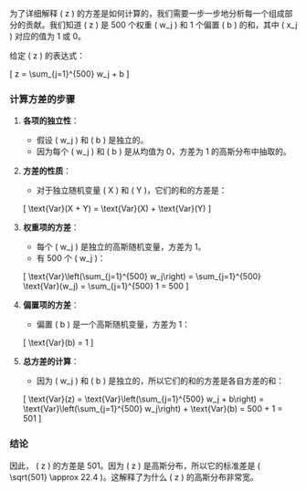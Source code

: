 为了详细解释 \( z \) 的方差是如何计算的，我们需要一步一步地分析每一个组成部分的贡献。我们知道 \( z \) 是 500 个权重 \( w_j \) 和 1 个偏置 \( b \) 的和，其中 \( x_j \) 对应的值为 1 或 0。

给定 \( z \) 的表达式：

\[ z = \sum_{j=1}^{500} w_j + b \]

### 计算方差的步骤

1. **各项的独立性**：
   - 假设 \( w_j \) 和 \( b \) 是独立的。
   - 因为每个 \( w_j \) 和 \( b \) 是从均值为 0，方差为 1 的高斯分布中抽取的。

2. **方差的性质**：
   - 对于独立随机变量 \( X \) 和 \( Y \)，它们的和的方差是：

   \[ \text{Var}(X + Y) = \text{Var}(X) + \text{Var}(Y) \]

3. **权重项的方差**：
   - 每个 \( w_j \) 是独立的高斯随机变量，方差为 1。
   - 有 500 个 \( w_j \)：

   \[ \text{Var}\left(\sum_{j=1}^{500} w_j\right) = \sum_{j=1}^{500} \text{Var}(w_j) = \sum_{j=1}^{500} 1 = 500 \]

4. **偏置项的方差**：
   - 偏置 \( b \) 是一个高斯随机变量，方差为 1：

   \[ \text{Var}(b) = 1 \]

5. **总方差的计算**：
   - 因为 \( w_j \) 和 \( b \) 是独立的，所以它们的和的方差是各自方差的和：

   \[ \text{Var}(z) = \text{Var}\left(\sum_{j=1}^{500} w_j + b\right) = \text{Var}\left(\sum_{j=1}^{500} w_j\right) + \text{Var}(b) = 500 + 1 = 501 \]

### 结论

因此， \( z \) 的方差是 501。因为 \( z \) 是高斯分布，所以它的标准差是 \( \sqrt{501} \approx 22.4 \)。这解释了为什么 \( z \) 的高斯分布非常宽。
